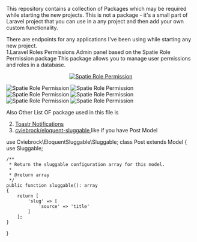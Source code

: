 This repository contains a collection of Packages which may be required while starting the new projects.
This is not a package - it's a small part of Laravel project that you can use in a any project and then add your own custom functionality.

There are endpoints for any applications I've been using while starting any new project.
<br>
1.Laravel Roles Permissions Admin panel based on the Spatie Role Permission package
This package allows you to manage user permissions and roles in a database.

<p align="center">
<a href="https://spatie.be/docs/laravel-permission/v5/introduction"><img src="https://raw.githubusercontent.com/spatie/laravel-permission/main/art/socialcard.png" alt="Spatie Role Permission"></a>

</p>
<img src="http://rolepermission.herokuapp.com/githubimage/role_list.jpg" alt="Spatie Role Permission">
<img src="http://rolepermission.herokuapp.com/githubimage/role_create.jpg" alt="Spatie Role Permission">
<img src="http://rolepermission.herokuapp.com/githubimage/role_edit.jpg" alt="Spatie Role Permission">
<img src="http://rolepermission.herokuapp.com/githubimage/user_list.jpg" alt="Spatie Role Permission">
<img src="http://rolepermission.herokuapp.com/githubimage/user_create.jpg" alt="Spatie Role Permission">
<img src="http://rolepermission.herokuapp.com/githubimage/user_edit.jpg" alt="Spatie Role Permission">

Also Other List OF package used in this file is

2. <a href="https://github.com/yoeunes/toastr">Toastr Notifications </a>
3. <a href="https://github.com/cviebrock/eloquent-sluggable">cviebrock/eloquent-sluggable </a>
   like if you have Post Model

<p>
use Cviebrock\EloquentSluggable\Sluggable;
class Post extends Model
{
use Sluggable;

    /**
     * Return the sluggable configuration array for this model.
     *
     * @return array
     */
    public function sluggable(): array
    {
        return [
            'slug' => [
                'source' => 'title'
            ]
        ];
    }

}

</p>
